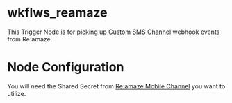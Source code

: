 # wkflws_reamaze
This Trigger Node is for picking up [Custom SMS Channel](https://support.reamaze.com/kb/channel-settings/custom-sms-channels) webhook events from Re:amaze.

# Node Configuration
You will need the Shared Secret from [Re:amaze Mobile Channel](https://voyage.reamaze.com/admin/settings/mobile) you want to utilize.